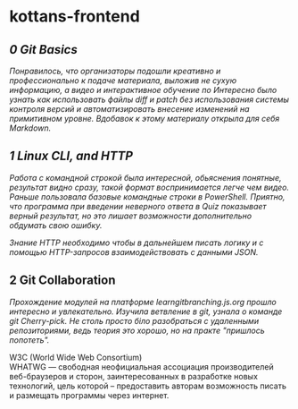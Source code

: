 # kottans-frontend


## _0 Git Basics_
_Понравилось, что организаторы подошли креативно и профессионально к подаче материала, выложив не сухую информацию, а видео и интерактивное обучение по Интересно было узнать как использовать файлы diff и patch без использования системы контроля версий и автоматизировать внесение изменений на примитивном уровне.
Вдобавок к этому материалу открыла для себя Markdown._


## _1 Linux CLI, and HTTP_
_Работа с командной строкой была интересной, обьяснения понятные, результат видно сразу, такой формат воспринимается легче чем видео. 
Раньше пользовала базовые командные строки в PowerShell. 
Приятно, что программа при введении неверного ответа в Quiz показывает верный результат, но это лишает возможности дополнительно обдумать свою ошибку._

_Знание HTTP необходимо чтобы в дальнейшем писать логику и с помощью HTTP-запросов взаимодействовать с данными JSON._



## 2 Git Collaboration
_Прохождение модулей на платформе learngitbranching.js.org прошло интересно и увлекательно. Изучила ветвление в git, узнала о команде git Cherry-pick. Не столь просто біло разобраться с удаленными репозиториями, ведь теория это хорошо, но на практе "пришлось попотеть"._

W3C (World Wide Web Consortium)  
WHATWG — свободная неофициальная ассоциация производителей веб-браузеров и сторон, заинтересованных в разработке новых технологий, цель которой – предоставить авторам возможность писать и размещать программы через интернет.
